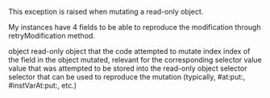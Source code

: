 This exception is raised when mutating a read-only object.My instances have 4 fields to be able to reproduce the modification through retryModification method.object <Object> read-only object that the code attempted to mutateindex <SmallInteger> index of the field in the object mutated, relevant for the corresponding selectorvalue <Object> value that was attempted to be stored into the read-only objectselector <Symbol> selector that can be used to reproduce the mutation (typically, #at:put:, #instVarAt:put:, etc.)